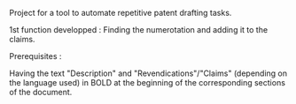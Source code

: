 Project for a tool to automate repetitive patent drafting tasks.

1st function developped : Finding the numerotation and adding it to the claims.

Prerequisites :

  Having the text "Description" and "Revendications"/"Claims" (depending on the language used) in BOLD at the beginning of the corresponding sections of the document.
  

